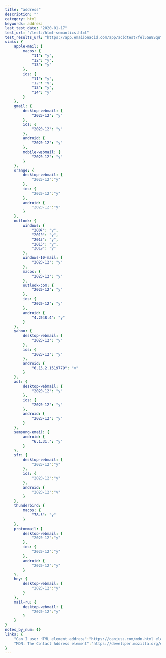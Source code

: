 ```yaml
---
title: "address"
description: ""
category: html
keywords: address
last_test_date: "2020-01-17"
test_url: "/tests/html-semantics.html"
test_results_url: "https://app.emailonacid.com/app/acidtest/fel5GW8SquYS9SWxQHu5Z9s0IeTpLZcnf5ghDEqQFf5Je/list"
stats: {
	apple-mail: {
		macos: {
			"11": "y",
			"12": "y",
			"13": "y"
		},
		ios: {
			"11": "y",
			"12": "y",
			"13": "y",
			"14": "y"
		}
	},
	gmail: {
		desktop-webmail: {
			"2020-12": "y"
		},
		ios: {
			"2020-12": "y"
		},
		android: {
			"2020-12": "y"
		},
		mobile-webmail: {
			"2020-12": "y"
		}
	},
	orange: {
		desktop-webmail: {
			"2020-12":"y"
		},
		ios: {
			"2020-12":"y"
		},
		android: {
			"2020-12":"y"
		}
	},
	outlook: {
		windows: {
			"2007": "y",
			"2010": "y",
			"2013": "y",
			"2016": "y",
			"2019": "y"
		},
		windows-10-mail: {
			"2020-12": "y"
		},
		macos: {
			"2020-12": "y"
		},
		outlook-com: {
			"2020-12": "y"
		},
		ios: {
			"2020-12": "y"
		},
		android: {
			"4.2048.4": "y"
		}
	},
	yahoo: {
		desktop-webmail: {
			"2020-12": "y"
		},
		ios: {
			"2020-12": "y"
		},
		android: {
			"6.16.2.1519779": "y"
		}
	},
	aol: {
		desktop-webmail: {
			"2020-12": "y"
		},
		ios: {
			"2020-12": "y"
		},
		android: {
			"2020-12": "y"
		}
	},
	samsung-email: {
		android: {
			"6.1.31.": "y"
		}
	},
	sfr: {
		desktop-webmail: {
			"2020-12":"y"
		},
		ios: {
			"2020-12":"y"
		},
		android: {
			"2020-12":"y"
		}
	},
	thunderbird: {
		macos: {
			"78.5": "y"
		}
	},
	protonmail: {
		desktop-webmail: {
			"2020-12":"y"
		},
		ios: {
			"2020-12":"y"
		},
		android: {
			"2020-12":"y"
		}
	},
	hey: {
		desktop-webmail: {
			"2020-12":"y"
		}
	},
	mail-ru: {
		desktop-webmail: {
			"2020-12":"y"
		}
	}
}
notes_by_num: {}
links: {
    "Can I use: HTML element address":"https://caniuse.com/mdn-html_elements_address",
    "MDN: The Contact Address element":"https://developer.mozilla.org/en-US/docs/Web/HTML/Element/address"
}
---
```

